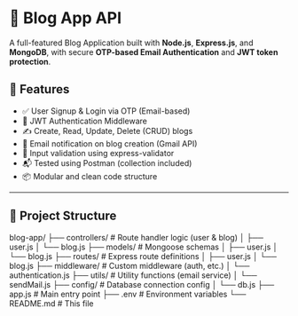 # 📝 Blog App API

A full-featured Blog Application built with **Node.js**, **Express.js**, and **MongoDB**, with secure **OTP-based Email Authentication** and **JWT token protection**.

## 🚀 Features

- ✅ User Signup & Login via OTP (Email-based)
- 🔐 JWT Authentication Middleware
- ✍️ Create, Read, Update, Delete (CRUD) blogs
- 📧 Email notification on blog creation (Gmail API)
- 🧾 Input validation using express-validator
- 📬 Tested using Postman (collection included)
- 📦 Modular and clean code structure

---

## 📁 Project Structure
blog-app/
├── controllers/ # Route handler logic (user & blog)
│ ├── user.js
│ └── blog.js
├── models/ # Mongoose schemas
│ ├── user.js
│ └── blog.js
├── routes/ # Express route definitions
│ ├── user.js
│ └── blog.js
├── middleware/ # Custom middleware (auth, etc.)
│ └── authentication.js
├── utils/ # Utility functions (email service)
│ └── sendMail.js
├── config/ # Database connection config
│ └── db.js
├── app.js # Main entry point
├── .env # Environment variables
└── README.md # This file



